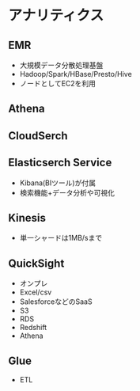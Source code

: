 # アナリティクス

## EMR

- 大規模データ分散処理基盤
- Hadoop/Spark/HBase/Presto/Hive
- ノードとしてEC2を利用

## Athena

## CloudSerch

## Elasticserch Service

- Kibana(BIツール)が付属
- 検索機能+データ分析や可視化

## Kinesis

- 単一シャードは1MB/sまで

## QuickSight

- オンプレ
- Excel/csv
- SalesforceなどのSaaS
- S3
- RDS
- Redshift
- Athena

## Glue

- ETL
